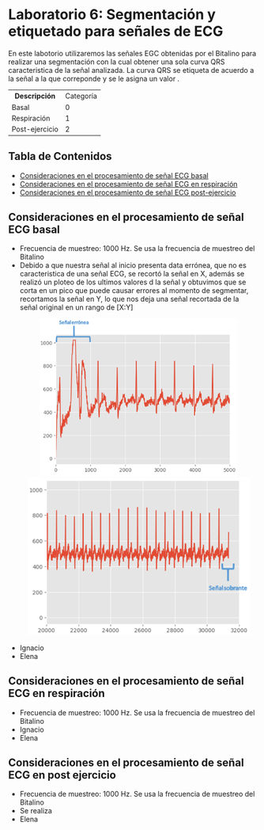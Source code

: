 <h1>Laboratorio 6: Segmentación y etiquetado para señales de ECG</h1>
<p>En este labotorio utilizaremos las señales EGC obtenidas por el Bitalino para realizar una segmentación con la cual obtener una sola curva QRS caracteristica de la señal analizada. La curva QRS se etiqueta de acuerdo a la señal a la que correponde y se le asigna un valor .</p>
<table>
  <tr>
    <th>Descripción</th>
    <td>Categoría</td> </tr>
    <tr><td>Basal</td>
    <td>0</td></tr>
    <tr><td>Respiración</td>
    <td>1</td></tr>
    <tr><td>Post-ejercicio</td>
    <td>2</td></tr>
<table>
  
<h2>Tabla de Contenidos</h2>
<ul>
  <li> <a href="#Basal"> Consideraciones en el procesamiento de señal ECG basal</a> </li>
  <li> <a href="#Respiración"> Consideraciones en el procesamiento de señal ECG en respiración </a> </li>
  <li> <a href="#Ejercicio"> Consideraciones en el procesamiento de señal ECG post-ejercicio </a> </li> 

</ul>
<h2 id="Basal">Consideraciones en el procesamiento de señal ECG basal</h2>
  <ul>
  <li>Frecuencia de muestreo: 1000 Hz. Se usa la frecuencia de muestreo del Bitalino </li>
  <li>Debido a que nuestra señal al inicio presenta data errónea, que no es caracteristica de una señal ECG, se recortó la señal en X, además se realizó un ploteo de los ultimos valores d la señal y obtuvimos que se corta en un pico que puede causar errores al momento de segmentar, recortamos la señal en Y, lo que nos deja una señal recortada de la señal original en un rango de [X:Y] </li>
    <p></p>
    <p align="center"><img src="../../Imagenes/Segmentación ECG/Señal basal entera.png" width="400">              
    <align="center"><img src="../../Imagenes/Segmentación ECG/Señal basal final.png" width="450"></p>
  <li>Ignacio</li>
  <li>Elena</li>
  </ul>
  <h2 id="Respiracion">Consideraciones en el procesamiento de señal ECG en respiración</h2>
  <ul>
  <li>Frecuencia de muestreo: 1000 Hz. Se usa la frecuencia de muestreo del Bitalino </li>
  <li>Ignacio</li>
  <li>Elena</li>
  </ul>
  <h2 id="Ejercicio">Consideraciones en el procesamiento de señal ECG en post ejercicio</h2>
  <ul>
  <li>Frecuencia de muestreo: 1000 Hz. Se usa la frecuencia de muestreo del Bitalino </li>
  <li>Se realiza</li>
  <li>Elena</li>
  </ul>
